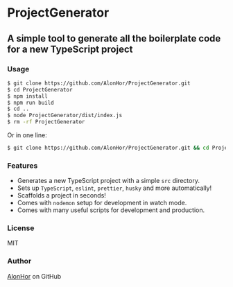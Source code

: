 # ProjectGenerator

## A simple tool to generate all the boilerplate code for a new TypeScript project

### Usage

```bash
$ git clone https://github.com/AlonHor/ProjectGenerator.git
$ cd ProjectGenerator
$ npm install
$ npm run build
$ cd ..
$ node ProjectGenerator/dist/index.js
$ rm -rf ProjectGenerator
```

Or in one line:

```bash
$ git clone https://github.com/AlonHor/ProjectGenerator.git && cd ProjectGenerator && npm install && npm run build && cd .. && node ProjectGenerator/dist/index.js && rm -rf ProjectGenerator
```

### Features

- Generates a new TypeScript project with a simple `src` directory.
- Sets up `TypeScript`, `eslint`, `prettier`, `husky` and more automatically!
- Scaffolds a project in seconds!
- Comes with `nodemon` setup for development in watch mode.
- Comes with many useful scripts for development and production.

### License

MIT

### Author

[AlonHor](https://github.com/AlonHor) on GitHub
